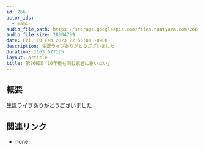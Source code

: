 ```yaml
---
id: 266
actor_ids:
  - mami
audio_file_path: https://storage.googleapis.com/files.nantyara.com/266.mp3
audio_file_size: 28004799
date: Fri, 10 Feb 2023 22:55:00 +0900
description: 生誕ライブありがとうございました
duration: 1163.677125
layout: article
title: 第266回「10年後も同じ歌君に歌いたい」
---
```

## 概要

生誕ライブありがとうございました

## 関連リンク

* none
